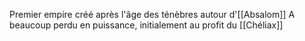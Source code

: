 Premier empire créé après l'âge des ténèbres autour d'[[Absalom]]
A beaucoup perdu en puissance, initialement au profit du [[Chéliax]]